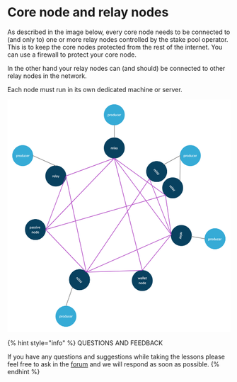 # Core node and relay nodes

As described in the image below, every core node needs to be connected to \(and only to\) one or more relay nodes controlled by the stake pool operator. This is to keep the core nodes protected from the rest of the internet. You can use a firewall to protect your core node.

In the other hand your relay nodes can \(and should\) be connected to other relay nodes in the network.

Each node must run in its own dedicated machine or server.

![](../../.gitbook/assets/basic-network-with-relays-producers-passivenodes-walletnodes.png)





{% hint style="info" %}
QUESTIONS AND FEEDBACK

  
If you have any questions and suggestions while taking the lessons please feel free to ask in the [forum](https://forum.cardano.org/c/english/operators-talk/119) and we will respond as soon as possible.
{% endhint %}

